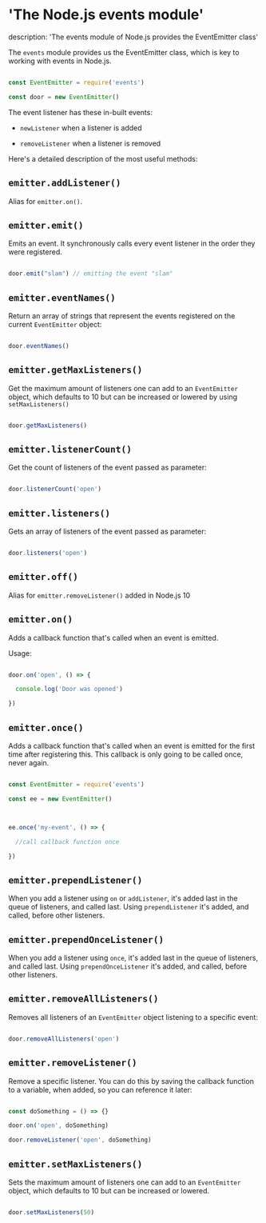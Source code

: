 





# 'The Node.js events module'

description: 'The events module of Node.js provides the EventEmitter class'





The `events` module provides us the EventEmitter class, which is key to working with events in Node.js.



```js

const EventEmitter = require('events')

const door = new EventEmitter()

```



The event listener has these in-built events:



* `newListener` when a listener is added

* `removeListener` when a listener is removed



Here's a detailed description of the most useful methods:



## `emitter.addListener()`



Alias for `emitter.on()`.



## `emitter.emit()`



Emits an event. It synchronously calls every event listener in the order they were registered.



```js

door.emit("slam") // emitting the event "slam"

```



## `emitter.eventNames()`



Return an array of strings that represent the events registered on the current `EventEmitter` object:



```js

door.eventNames()

```



## `emitter.getMaxListeners()`



Get the maximum amount of listeners one can add to an `EventEmitter` object, which defaults to 10 but can be increased or lowered by using `setMaxListeners()`



```js

door.getMaxListeners()

```



## `emitter.listenerCount()`



Get the count of listeners of the event passed as parameter:



```js

door.listenerCount('open')

```



## `emitter.listeners()`



Gets an array of listeners of the event passed as parameter:



```js

door.listeners('open')

```



## `emitter.off()`



Alias for `emitter.removeListener()` added in Node.js 10



## `emitter.on()`



Adds a callback function that's called when an event is emitted.



Usage:



```js

door.on('open', () => {

  console.log('Door was opened')

})

```



## `emitter.once()`



Adds a callback function that's called when an event is emitted for the first time after registering this. This callback is only going to be called once, never again.



```js

const EventEmitter = require('events')

const ee = new EventEmitter()



ee.once('my-event', () => {

  //call callback function once

})

```



## `emitter.prependListener()`



When you add a listener using `on` or `addListener`, it's added last in the queue of listeners, and called last. Using `prependListener` it's added, and called, before other listeners.



## `emitter.prependOnceListener()`



When you add a listener using `once`, it's added last in the queue of listeners, and called last. Using `prependOnceListener` it's added, and called, before other listeners.



## `emitter.removeAllListeners()`



Removes all listeners of an `EventEmitter` object listening to a specific event:



```js

door.removeAllListeners('open')

```



## `emitter.removeListener()`



Remove a specific listener. You can do this by saving the callback function to a variable, when added, so you can reference it later:



```js

const doSomething = () => {}

door.on('open', doSomething)

door.removeListener('open', doSomething)

```



## `emitter.setMaxListeners()`



Sets the maximum amount of listeners one can add to an `EventEmitter` object, which defaults to 10 but can be increased or lowered.



```js

door.setMaxListeners(50)

```

